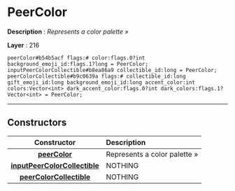 # PeerColor

**Description** : *Represents a color palette &raquo;*

**Layer** : 216

```tl
peerColor#b54b5acf flags:# color:flags.0?int background_emoji_id:flags.1?long = PeerColor;
inputPeerColorCollectible#b8ea86a9 collectible_id:long = PeerColor;
peerColorCollectible#b9c0639a flags:# collectible_id:long gift_emoji_id:long background_emoji_id:long accent_color:int colors:Vector<int> dark_accent_color:flags.0?int dark_colors:flags.1?Vector<int> = PeerColor;
```

---

## Constructors

| Constructor | Description |
| :---: | :--- |
| [**peerColor**](constructor/peerColor) | Represents a color palette » |
| [**inputPeerColorCollectible**](constructor/inputPeerColorCollectible) | NOTHING |
| [**peerColorCollectible**](constructor/peerColorCollectible) | NOTHING |